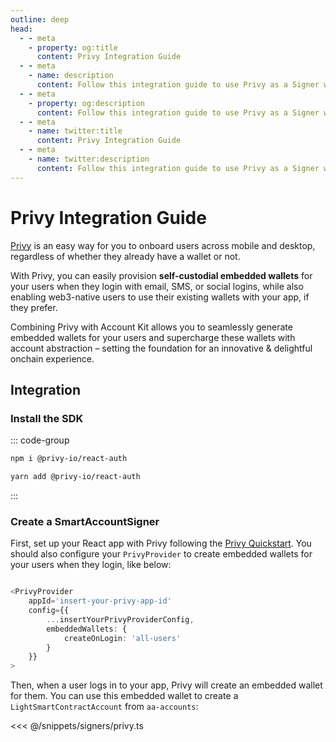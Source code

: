```yaml
---
outline: deep
head:
  - - meta
    - property: og:title
      content: Privy Integration Guide
  - - meta
    - name: description
      content: Follow this integration guide to use Privy as a Signer with Account Kit, a vertically integrated stack for building apps that support ERC-4337 and ERC-6900.
  - - meta
    - property: og:description
      content: Follow this integration guide to use Privy as a Signer with Account Kit, a vertically integrated stack for building apps that support ERC-4337 and ERC-6900.
  - - meta
    - name: twitter:title
      content: Privy Integration Guide
  - - meta
    - name: twitter:description
      content: Follow this integration guide to use Privy as a Signer with Account Kit, a vertically integrated stack for building apps that support ERC-4337 and ERC-6900.
---
```


# Privy Integration Guide

[Privy](https://privy.io) is an easy way for you to onboard users across mobile and desktop, regardless of whether they already have a wallet or not.

With Privy, you can easily provision **self-custodial embedded wallets** for your users when they login with email, SMS, or social logins, while also enabling web3-native users to use their existing wallets with your app, if they prefer.

Combining Privy with Account Kit allows you to seamlessly generate embedded wallets for your users and supercharge these wallets with account abstraction – setting the foundation for an innovative & delightful onchain experience.

## Integration

### Install the SDK

::: code-group

```bash [npm]
npm i @privy-io/react-auth
```

```bash [yarn]
yarn add @privy-io/react-auth
```

:::

### Create a SmartAccountSigner

First, set up your React app with Privy following the [Privy Quickstart](https://docs.privy.io/guide/quickstart). You should also configure your `PrivyProvider` to create embedded wallets for your users when they login, like below:

```ts [PrivyProvider]

<PrivyProvider
    appId='insert-your-privy-app-id'
    config={{
        ...insertYourPrivyProviderConfig,
        embeddedWallets: {
            createOnLogin: 'all-users'
        }
    }}
>

```

Then, when a user logs in to your app, Privy will create an embedded wallet for them. You can use this embedded wallet to create a `LightSmartContractAccount` from `aa-accounts`:

<<< @/snippets/signers/privy.ts
